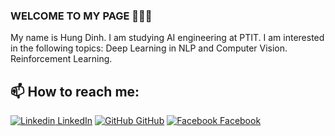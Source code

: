 ### WELCOME TO MY PAGE 👋👋👋
My name is Hung Dinh. I am studying AI engineering at PTIT. I am interested in the following topics: Deep Learning in NLP and Computer Vision. Reinforcement Learning.<br>
## 📫 How to reach me: 

[![Linkedin](https://i.stack.imgur.com/gVE0j.png) LinkedIn](https://www.linkedin.com/in/%C4%91inh-m%E1%BA%A1nh-h%C3%B9ng-756733270/) [![GitHub](https://i.stack.imgur.com/tskMh.png) GitHub](https://github.com/dmhung1508/) [![Facebook](https://upload.wikimedia.org/wikipedia/commons/thumb/1/16/Facebook-icon-1.png/600px-Facebook-icon-1.png) Facebook](https://www.facebook.com/best.spam.1508/)
